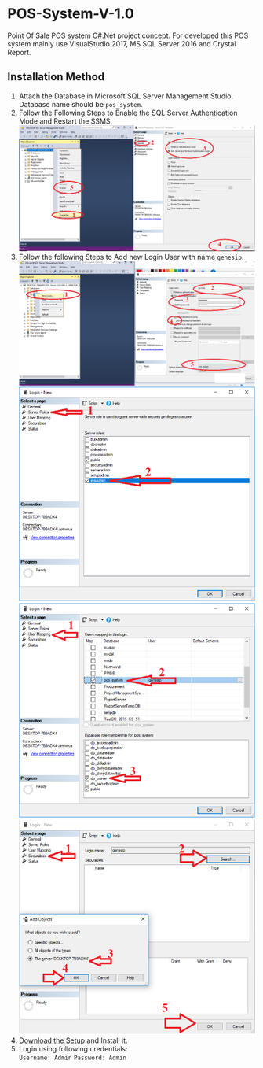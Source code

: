 # POS-System-V-1.0
Point Of Sale POS system C#.Net project concept. For developed this POS system mainly use VisualStudio 2017, MS SQL Server 2016 and Crystal Report.
## Installation Method
1. Attach the Database in Microsoft SQL Server Management Studio. Database name should be `pos_system`.
2. Follow the Following Steps to Enable the SQL Server Authentication Mode and Restart the SSMS.
![Step 1](https://github.com/AdnanMuhib/POS-System-V-1.0/blob/master/SCREEN%20SHOTS/Step%201.png)
3. Follow the following Steps to Add new Login User with name `genesip`.
![Step 2](https://github.com/AdnanMuhib/POS-System-V-1.0/blob/master/SCREEN%20SHOTS/Step%202.png)
![Step 3](https://github.com/AdnanMuhib/POS-System-V-1.0/blob/master/SCREEN%20SHOTS/Step%203.png)
![Step 4](https://github.com/AdnanMuhib/POS-System-V-1.0/blob/master/SCREEN%20SHOTS/Step%204.png)
![Step 5](https://github.com/AdnanMuhib/POS-System-V-1.0/blob/master/SCREEN%20SHOTS/Step%205.png)
4. [Download the Setup](https://github.com/AdnanMuhib/POS-System-V-1.0/raw/master/SETUP/POS%20System%20V%201.1.exe) and Install it.
5. Login using following credentials:<br>
`Username: Admin`
`Password: Admin`
